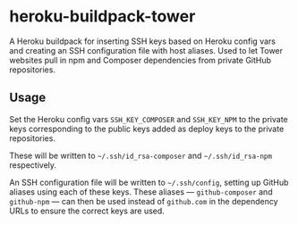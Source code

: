 # heroku-buildpack-tower

A Heroku buildpack for inserting SSH keys based on Heroku config vars and creating an SSH configuration file with host aliases. Used to let Tower websites pull in npm and Composer dependencies from private GitHub repositories.

## Usage

Set the Heroku config vars `SSH_KEY_COMPOSER` and `SSH_KEY_NPM` to the private keys corresponding to the public keys added as deploy keys to the private repositories.

These will be written to `~/.ssh/id_rsa-composer` and `~/.ssh/id_rsa-npm` respectively.

An SSH configuration file will be written to `~/.ssh/config`, setting up GitHub aliases using each of these keys. These aliases — `github-composer` and `github-npm` — can then be used instead of `github.com` in the dependency URLs to ensure the correct keys are used.
